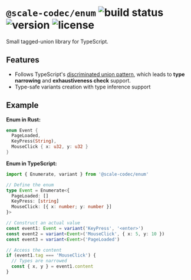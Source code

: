 # `@scale-codec/enum` ![build status](https://img.shields.io/github/checks-status/soramitsu/scale-codec-js-library/master) ![version](https://img.shields.io/npm/v/@scale-codec/enum) ![license](https://img.shields.io/npm/l/@scale-codec/enum)

Small tagged-union library for TypeScript.

[//]: # 'TODO'
[//]: # '[Documentation](https://soramitsu.github.io/scale-codec-js-library/guide/enum)'

## Features

- Follows TypeScript's [discriminated union pattern](https://www.typescriptlang.org/docs/handbook/typescript-in-5-minutes-func.html#discriminated-unions), which leads to **type narrowing** and **exhaustiveness check** support.
- Type-safe variants creation with type inference support

## Example

**Enum in Rust:**

```rust
enum Event {
  PageLoaded,
  KeyPress(String),
  MouseClick { x: u32, y: u32 }
}
```

**Enum in TypeScript:**

```ts
import { Enumerate, variant } from '@scale-codec/enum'

// Define the enum
type Event = Enumerate<{
  PageLoaded: []
  KeyPress: [string]
  MouseClick: [{ x: number; y: number }]
}>

// Construct an actual value
const event1: Event = variant('KeyPress', '<enter>')
const event2 = variant<Event>('MouseClick', { x: 5, y: 10 })
const event3 = variant<Event>('PageLoaded')

// Access the content
if (event1.tag === 'MouseClick') {
  // Types are narrowed
  const { x, y } = event1.content
}
```
